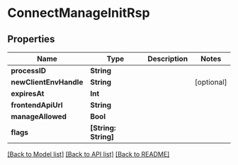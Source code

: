 # ConnectManageInitRsp

## Properties
Name | Type | Description | Notes
------------ | ------------- | ------------- | -------------
**processID** | **String** |  | 
**newClientEnvHandle** | **String** |  | [optional] 
**expiresAt** | **Int** |  | 
**frontendApiUrl** | **String** |  | 
**manageAllowed** | **Bool** |  | 
**flags** | **[String: String]** |  | 

[[Back to Model list]](../README.md#documentation-for-models) [[Back to API list]](../README.md#documentation-for-api-endpoints) [[Back to README]](../README.md)


